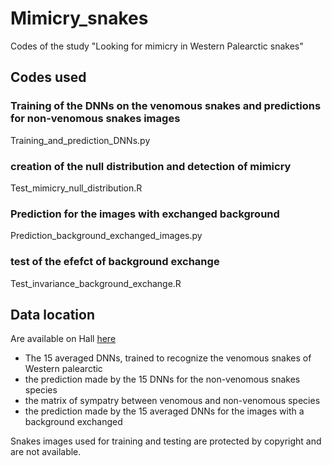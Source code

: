 # Mimicry_snakes
Codes of the study "Looking for mimicry in Western Palearctic snakes"

## Codes used
### Training of the DNNs on the venomous snakes and predictions for non-venomous snakes images
Training_and_prediction_DNNs.py

### creation of the null distribution and detection of mimicry
Test_mimicry_null_distribution.R

### Prediction for the images with exchanged background
Prediction_background_exchanged_images.py

### test of the efefct of background exchange 
Test_invariance_background_exchange.R

## Data location
Are available on Hall [here](Http:....)
  - The 15 averaged DNNs, trained to recognize the venomous snakes of Western palearctic
  - the prediction made by the 15 DNNs for the non-venomous snakes species
  - the matrix of sympatry between venomous and non-venomous species
  - the prediction made by the 15 averaged DNNs for the images with a background exchanged

Snakes images used for training and testing are protected by copyright and are not available.
